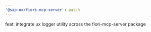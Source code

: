 ```yaml
---
'@sap-ux/fiori-mcp-server': patch
---
```


feat: integrate ux logger utility across the fiori-mcp-server package
